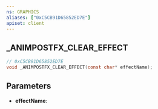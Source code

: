 ```yaml
---
ns: GRAPHICS
aliases: ["0xC5CB91D65852ED7E"]
apiset: client
---
```

## _ANIMPOSTFX_CLEAR_EFFECT

```c
// 0xC5CB91D65852ED7E
void _ANIMPOSTFX_CLEAR_EFFECT(const char* effectName);
```


## Parameters
* **effectName**:
